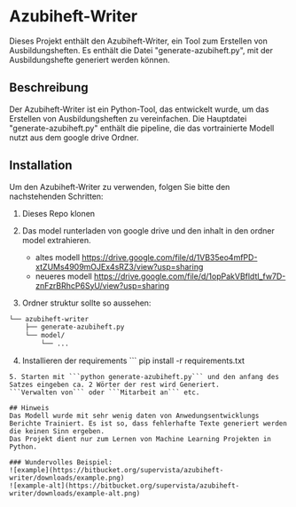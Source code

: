 # Azubiheft-Writer

Dieses Projekt enthält den Azubiheft-Writer, ein Tool zum Erstellen von Ausbildungsheften. Es enthält die Datei "generate-azubiheft.py", mit der Ausbildungshefte generiert werden können.

## Beschreibung

Der Azubiheft-Writer ist ein Python-Tool, das entwickelt wurde, um das Erstellen von Ausbildungsheften zu vereinfachen. Die Hauptdatei "generate-azubiheft.py" enthält die pipeline, die das vortrainierte Modell nutzt aus dem google drive Ordner.

## Installation

Um den Azubiheft-Writer zu verwenden, folgen Sie bitte den nachstehenden Schritten:

1. Dieses Repo klonen

2. Das model runterladen von google drive und den inhalt in den ordner model extrahieren.
    - altes modell https://drive.google.com/file/d/1VB35eo4mfPD-xtZUMs4909mOJEx4sRZ3/view?usp=sharing
    - neueres modell https://drive.google.com/file/d/1opPakVBfldtl_fw7D-znFzrBRhcP6SyU/view?usp=sharing
3. Ordner struktur sollte so aussehen:
```bash
└── azubiheft-writer
    ├── generate-azubiheft.py
    └── model/
        └── ...

```

4. Installieren der requirements ```
pip install -r requirements.txt
```
5. Starten mit ```python generate-azubiheft.py``` und den anfang des Satzes eingeben ca. 2 Wörter der rest wird Generiert.
```Verwalten von``` oder ```Mitarbeit an``` etc.

## Hinweis
Das Modell wurde mit sehr wenig daten von Anwedungsentwicklungs Berichte Trainiert. Es ist so, dass fehlerhafte Texte generiert werden die keinen Sinn ergeben.
Das Projekt dient nur zum Lernen von Machine Learning Projekten in Python.

### Wundervolles Beispiel:
![example](https://bitbucket.org/supervista/azubiheft-writer/downloads/example.png)
![example-alt](https://bitbucket.org/supervista/azubiheft-writer/downloads/example-alt.png)


